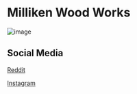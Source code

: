 # Milliken Wood Works

![image](https://user-images.githubusercontent.com/104687767/167320369-04f10ad1-a8d4-4a71-901c-9c9da7945f15.png)

## Social Media 

[Reddit](https://www.reddit.com/r/MillikenWoodWorks/)

[Instagram](https://www.instagram.com/deg999_mmw/)


